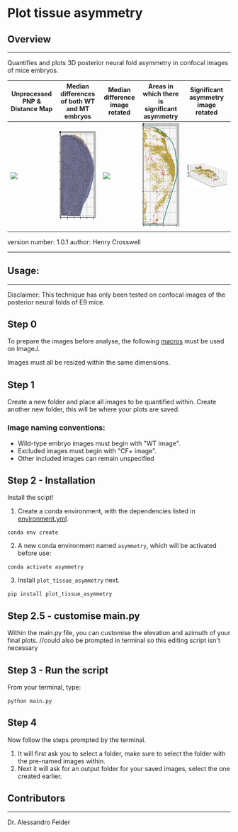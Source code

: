 # __Plot tissue asymmetry__
## __Overview__
--------

Quantifies and plots 3D posterior neural fold asymmetry in confocal images of mice embryos.

| **Unprocessed PNP & Distance Map**  | **Median differences of both WT and MT embryos** | **Median difference image rotated** | **Areas in which there is significant asymmetry** | **Significant asymmetry image rotated** |
| --- | --- | --- | --- | --- |
| ![](docs/representative_image.png) | ![](docs/med_diff.png) | ![](docs/med_diff_rotated.png) | ![](docs/Sig_image.png) | ![](docs/Sig_rotated.png) |


version number: 1.0.1
author: Henry Crosswell

----------------------------------

## __Usage:__
---
Disclaimer: 
This technique has only been tested on confocal images of the posterior neural folds of E9 mice. 


## Step 0
To prepare the images before analyse, the following [macros](https://github.com/HenryCrosswell/Asymmetry_Macros) must be used on ImageJ.

Images must all be resized within the same dimensions.

## Step 1
Create a new folder and place all images to be quantified within.
Create another new folder, this will be where your plots are saved.

### Image naming conventions:
- Wild-type embryo images must begin with "WT image".
- Excluded images must begin with "CF+ image".
- Other included images can remain unspecified

## Step 2 - Installation
Install the scipt!

1. Create a conda environment, with the dependencies listed in [environment.yml](https://github.com/HenryCrosswell/asymmetry_python).
```
conda env create
```
2. A new conda environment named `asymmetry`, which will be activated before use:
```
conda activate asymmetry
```
3. Install `plot_tissue_asymmetry` next.
```
pip install plot_tissue_asymmetry
``` 

## Step 2.5 - customise main.py
Within the main.py file, you can customise the elevation and azimuth of your final plots.
//could also be prompted in terminal so this editing script isn't necessary

## Step 3 - Run the script
From your terminal, type: 
```
python main.py
```

## Step 4
Now follow the steps prompted by the terminal.
1. It will first ask you to select a folder, make sure to select the folder with the pre-named images within.
2. Next it will ask for an output folder for your saved images, select the one created earlier.

## Contributors
------------

Dr. Alessandro Felder 

